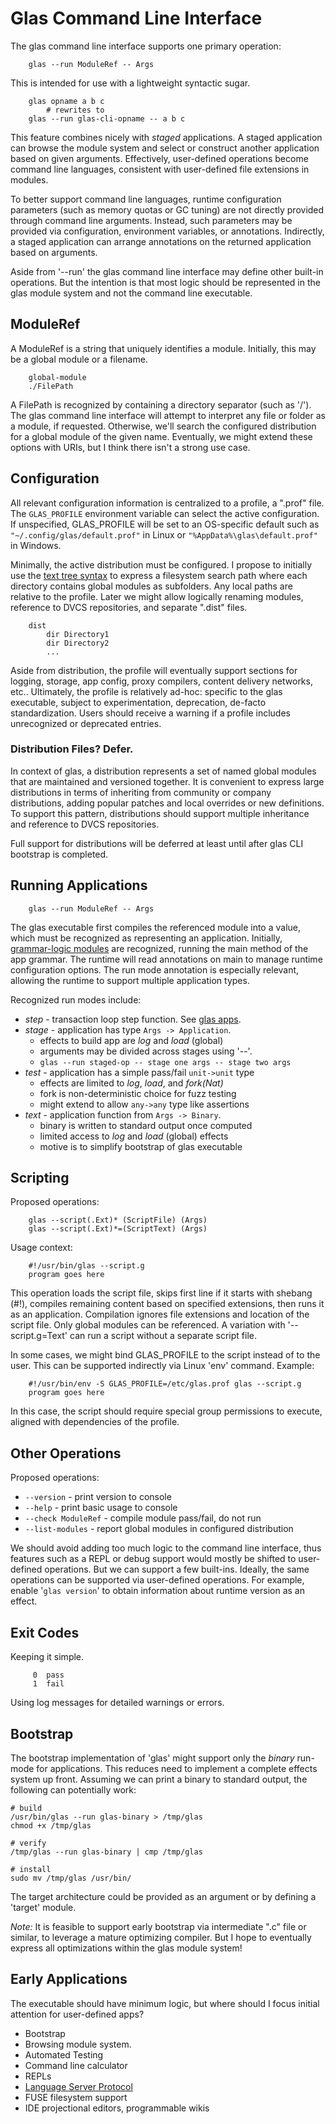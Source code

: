 # Glas Command Line Interface

The glas command line interface supports one primary operation:

        glas --run ModuleRef -- Args

This is intended for use with a lightweight syntactic sugar.

        glas opname a b c 
            # rewrites to
        glas --run glas-cli-opname -- a b c

This feature combines nicely with *staged* applications. A staged application can browse the module system and select or construct another application based on given arguments. Effectively, user-defined operations become command line languages, consistent with user-defined file extensions in modules. 

To better support command line languages, runtime configuration parameters (such as memory quotas or GC tuning) are not directly provided through command line arguments. Instead, such parameters may be provided via configuration, environment variables, or annotations. Indirectly, a staged application can arrange annotations on the returned application based on arguments.

Aside from '--run' the glas command line interface may define other built-in operations. But the intention is that most logic should be represented in the glas module system and not the command line executable.

## ModuleRef

A ModuleRef is a string that uniquely identifies a module. Initially, this may be a global module or a filename.  

        global-module
        ./FilePath

A FilePath is recognized by containing a directory separator (such as '/'). The glas command line interface will attempt to interpret any file or folder as a module, if requested. Otherwise, we'll search the configured distribution for a global module of the given name. Eventually, we might extend these options with URIs, but I think there isn't a strong use case.

## Configuration

All relevant configuration information is centralized to a profile, a ".prof" file. The `GLAS_PROFILE` environment variable can select the active configuration. If unspecified, GLAS_PROFILE will be set to an OS-specific default such as `"~/.config/glas/default.prof"` in Linux or `"%AppData%\glas\default.prof"` in Windows.

Minimally, the active distribution must be configured. I propose to initially use the [text tree syntax](TextTree.md) to express a filesystem search path where each directory contains global modules as subfolders. Any local paths are relative to the profile. Later we might allow logically renaming modules, reference to DVCS repositories, and separate ".dist" files.

        dist 
            dir Directory1
            dir Directory2
            ...

Aside from distribution, the profile will eventually support sections for logging, storage, app config, proxy compilers, content delivery networks, etc.. Ultimately, the profile is relatively ad-hoc: specific to the glas executable, subject to experimentation, deprecation, de-facto standardization. Users should receive a warning if a profile includes unrecognized or deprecated entries. 

### Distribution Files? Defer.

In context of glas, a distribution represents a set of named global modules that are maintained and versioned together. It is convenient to express large distributions in terms of inheriting from community or company distributions, adding popular patches and local overrides or new definitions. To support this pattern, distributions should support multiple inheritance and reference to DVCS repositories.

Full support for distributions will be deferred at least until after glas CLI bootstrap is completed.

## Running Applications

        glas --run ModuleRef -- Args

The glas executable first compiles the referenced module into a value, which must be recognized as representing an application. Initially, [grammar-logic modules](GrammarLogicProg.md) are recognized, running the main method of the app grammar. The runtime will read annotations on main to manage runtime configuration options. The run mode annotation is especially relevant, allowing the runtime to support multiple application types.

Recognized run modes include:

* *step* - transaction loop step function. See [glas apps](GlasApps.md).
* *stage* - application has type `Args -> Application`.
  * effects to build app are *log* and *load* (global) 
  * arguments may be divided across stages using '--'.
  * `glas --run staged-op -- stage one args -- stage two args`
* *test* - application has a simple pass/fail `unit->unit` type
  * effects are limited to *log*, *load*, and *fork(Nat)*
  * fork is non-deterministic choice for fuzz testing
  * might extend to allow `any->any` type like assertions
* *text* - application function from `Args -> Binary`. 
  * binary is written to standard output once computed
  * limited access to *log* and *load* (global) effects
  * motive is to simplify bootstrap of glas executable 

## Scripting

Proposed operations:

        glas --script(.Ext)* (ScriptFile) (Args)
        glas --script(.Ext)*=(ScriptText) (Args)

Usage context:

        #!/usr/bin/glas --script.g
        program goes here

This operation loads the script file, skips first line if it starts with shebang (#!), compiles remaining content based on specified extensions, then runs it as an application. Compilation ignores file extensions and location of the script file. Only global modules can be referenced. A variation with '--script.g=Text' can run a script without a separate script file.

In some cases, we might bind GLAS_PROFILE to the script instead of to the user. This can be supported indirectly via Linux 'env' command. Example:

        #!/usr/bin/env -S GLAS_PROFILE=/etc/glas.prof glas --script.g
        program goes here

In this case, the script should require special group permissions to execute, aligned with dependencies of the profile.

## Other Operations

Proposed operations:

* `--version` - print version to console
* `--help` - print basic usage to console 
* `--check ModuleRef` - compile module pass/fail, do not run
* `--list-modules` - report global modules in configured distribution

We should avoid adding too much logic to the command line interface, thus features such as a REPL or debug support would mostly be shifted to user-defined operations. But we can support a few built-ins. Ideally, the same operations can be supported via user-defined operations. For example, enable '`glas version`' to obtain information about runtime version as an effect.

## Exit Codes

Keeping it simple. 

         0  pass
         1  fail

Using log messages for detailed warnings or errors.

## Bootstrap

The bootstrap implementation of 'glas' might support only the *binary* run-mode for applications. This reduces need to implement a complete effects system up front. Assuming we can print a binary to standard output, the following can potentially work:

    # build
    /usr/bin/glas --run glas-binary > /tmp/glas
    chmod +x /tmp/glas

    # verify
    /tmp/glas --run glas-binary | cmp /tmp/glas

    # install
    sudo mv /tmp/glas /usr/bin/

The target architecture could be provided as an argument or by defining a 'target' module.

*Note:* It is feasible to support early bootstrap via intermediate ".c" file or similar, to leverage a mature optimizing compiler. But I hope to eventually express all optimizations within the glas module system!

## Early Applications

The executable should have minimum logic, but where should I focus initial attention for user-defined apps?

* Bootstrap
* Browsing module system.
* Automated Testing
* Command line calculator
* REPLs
* [Language Server Protocol](https://en.wikipedia.org/wiki/Language_Server_Protocol)
* FUSE filesystem support
* IDE projectional editors, programmable wikis
